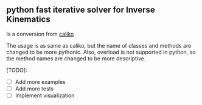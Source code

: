 
## python fast iterative solver for Inverse Kinematics

Is a conversion from [caliko](https://github.com/FedUni/caliko)

The usage is as same as caliko, but the name of classes and methods are changed to be more pythonic. Also, overload is not supported in python, so the method names are changed to be more descriptive.


[TODO]:

- [ ] Add more examples
- [ ] Add more tests
- [ ] Implement visualization

